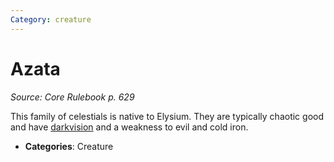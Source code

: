 ```yaml
---
Category: creature
---
```

# Azata  
*Source: Core Rulebook p. 629*  

This family of celestials is native to Elysium. They are typically chaotic good and have [darkvision](../abilities/darkvision.md) and a weakness to evil and cold iron.

- **Categories**: Creature